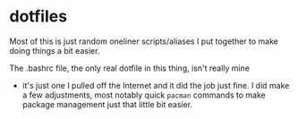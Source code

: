 # dotfiles

Most of this is just random oneliner scripts/aliases I put together
to make doing things a bit easier.

The .bashrc file, the only real dotfile in this thing, isn't really mine
 - it's just one I pulled off the Internet and it did the job just fine.
I did make a few adjustments, most notably quick `pacman` commands to 
make package management just that little bit easier.
